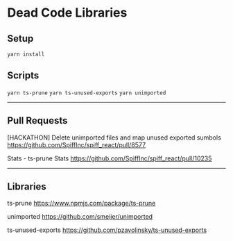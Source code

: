# Dead Code Libraries

## Setup

`yarn install`

## Scripts

`yarn ts-prune`
`yarn ts-unused-exports`
`yarn unimported`

---

## Pull Requests

[HACKATHON] Delete unimported files and map unused exported sumbols
https://github.com/SpiffInc/spiff_react/pull/8577

Stats - ts-prune Stats
https://github.com/SpiffInc/spiff_react/pull/10235

---

## Libraries

ts-prune
https://www.npmjs.com/package/ts-prune

unimported
https://github.com/smeijer/unimported

ts-unused-exports
https://github.com/pzavolinsky/ts-unused-exports
